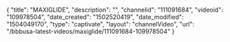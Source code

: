{
    "title": "MAXIGLIDE",
    "description": "",
    "channelid": "111091684",
    "videoid": "109978504",
    "date_created": "1502520419",
    "date_modified": "1504049170",
    "type": "captivate",
    "layout": "channelVideo",
    "url": "\/bbbusa-latest-videos\/maxiglide\/111091684-109978504"
}